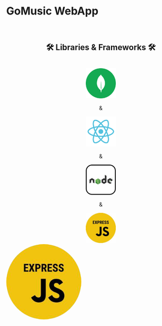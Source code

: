 # GoMusic WebApp
<br>
<h2 align="center">🛠 Libraries & Frameworks 🛠</h2>
<br>
<!-- https://icons8.com -->
<div align="center">
    <a href="https://www.mongodb.com/">
        <img src="frontend/src/Img/mongodb-logo.png" alt="mongodb" style="width:80px;height:80px;">
    </a>
    <p> & </p>
    <a href="https://react.dev/">
        <img src="frontend/src/Img/react-logo.png" alt="react" style="width:80px;height:80px;">
    </a>
    <p> & </p>
    <a href="https://nodejs.org/en">
        <img src="frontend/src/Img/nodejs-logo.png" alt="nodejs" style="width:80px;height:80px;">
    </a>
    <p> & </p>
    <a href="https://expressjs.com/">
        <img src="frontend/src/Img/express-logo.jpeg" alt="expressjs" style="width:80px;height:80px;">
    </a>
</div>

<div style="width: 200px; height: 200px; border-radius: 50%; overflow: hidden;">
  <img src="frontend/src/Img/express-logo.jpeg" alt="Image Description" style="width: 100%; height: 100%;">
</div>
